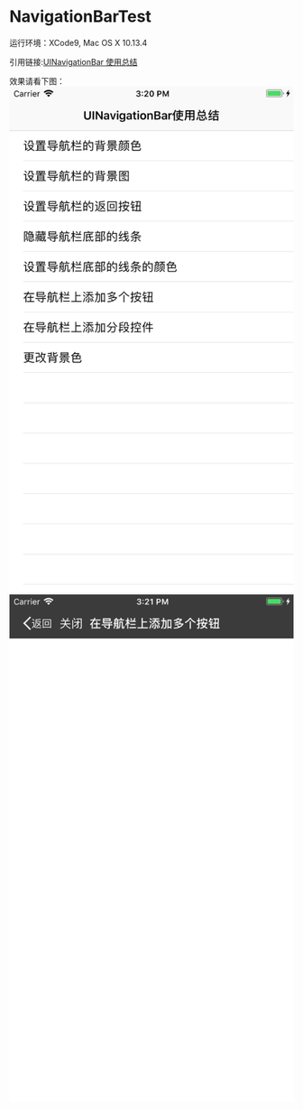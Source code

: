 # NavigationBarTest

运行环境：XCode9, Mac OS X 10.13.4

引用链接:[UINavigationBar 使用总结](http://www.jianshu.com/p/f0d3df54baa6)

效果请看下图：
![预览图1](1.png)
![预览图1](2.png)
